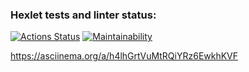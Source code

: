 ### Hexlet tests and linter status:
[![Actions Status](https://github.com/VladimirB/java-project-61/workflows/hexlet-check/badge.svg)](https://github.com/VladimirB/java-project-61/actions)
[![Maintainability](https://api.codeclimate.com/v1/badges/88b2879b327a1b6b53e6/maintainability)](https://codeclimate.com/github/VladimirB/java-project-61/maintainability)

https://asciinema.org/a/h4lhGrtVuMtRQiYRz6EwkhKVF
